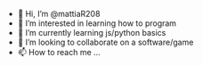 - 👋 Hi, I’m @mattiaR208
- 👀 I’m interested in learning how to program 
- 🌱 I’m currently learning js/python basics
- 💞️ I’m looking to collaborate on a software/game
- 📫 How to reach me ...

<!---
mattiaR208/mattiaR208 is a ✨ special ✨ repository because its `README.md` (this file) appears on your GitHub profile.
You can click the Preview link to take a look at your changes.
--->

